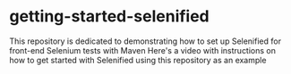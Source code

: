 # getting-started-selenified
This repository is dedicated to demonstrating how to set up Selenified for front-end Selenium tests with Maven
Here's a video with instructions on how to get started with Selenified using this repository as an example 
